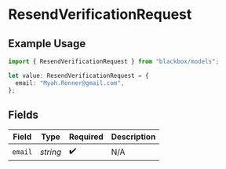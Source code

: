 # ResendVerificationRequest

## Example Usage

```typescript
import { ResendVerificationRequest } from "blackbox/models";

let value: ResendVerificationRequest = {
  email: "Myah.Renner@gmail.com",
};
```

## Fields

| Field              | Type               | Required           | Description        |
| ------------------ | ------------------ | ------------------ | ------------------ |
| `email`            | *string*           | :heavy_check_mark: | N/A                |